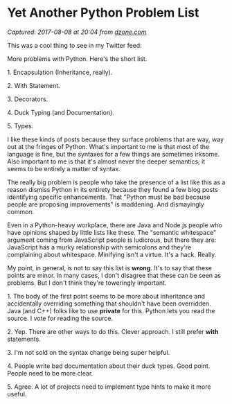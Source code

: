 # Yet Another Python Problem List

_Captured: 2017-08-08 at 20:04 from [dzone.com](https://dzone.com/articles/yet-another-python-problem-list)_

This was a cool thing to see in my Twitter feed:

More problems with Python. Here's the short list.

1\. Encapsulation (Inheritance, really).

2\. With Statement.

3\. Decorators.

4\. Duck Typing (and Documentation).

5\. Types.

I like these kinds of posts because they surface problems that are way, way out at the fringes of Python. What's important to me is that most of the language is fine, but the syntaxes for a few things are sometimes irksome. Also important to me is that it's almost never the deeper semantics; it seems to be entirely a matter of syntax.

The really big problem is people who take the presence of a list like this as a reason dismiss Python in its entirety because they found a few blog posts identifying specific enhancements. That "Python must be bad because people are proposing improvements" is maddening. And dismayingly common.

Even in a Python-heavy workplace, there are Java and Node.js people who have opinions shaped by little lists like these. The "semantic whitespace" argument coming from JavaScript people is ludicrous, but there they are: JavaScript has a murky relationship with semicolons and they're complaining about whitespace. Minifying isn't a virtue. It's a hack. Really.

My point, in general, is not to say this list is **wrong**. It's to say that these points are minor. In many cases, I don't disagree that these can be seen as problems. But I don't think they're toweringly important.

1\. The body of the first point seems to be more about inheritance and accidentally overriding something that shouldn't have been overridden. Java (and C++) folks like to use **private** for this. Python lets you read the source. I vote for reading the source.

2\. Yep. There are other ways to do this. Clever approach. I still prefer **with** statements.

3\. I'm not sold on the syntax change being super helpful.

4\. People write bad documentation about their duck types. Good point. People need to be more clear.

5\. Agree. A lot of projects need to implement type hints to make it more useful.
